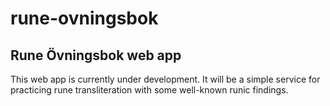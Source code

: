# rune-ovningsbok
## Rune Övningsbok web app

This web app is currently under development. It will be a simple service for
practicing rune transliteration with some well-known runic findings.